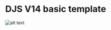 # DJS V14 basic template
![alt text](http://url/to/![image]https://user-images.githubusercontent.com/60050784/195412192-33853ba3-a5e7-43d2-a199-ffeb537e5ad5.png)
